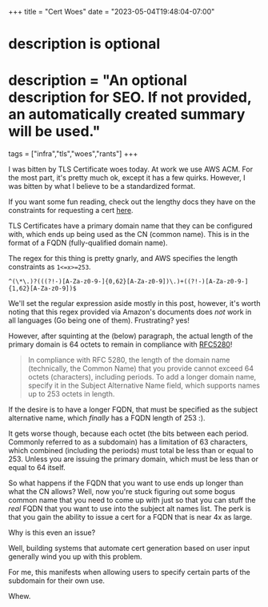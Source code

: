 +++
title = "Cert Woes"
date = "2023-05-04T19:48:04-07:00"

#
# description is optional
#
# description = "An optional description for SEO. If not provided, an automatically created summary will be used."

tags = ["infra","tls","woes","rants"]
+++

I was bitten by TLS Certificate woes today. At work we use AWS ACM. For the most part, it's pretty much ok, except it has a few quirks.
However, I was bitten by what I believe to be a standardized format.

If you want some fun reading, check out the lengthy docs they have on the constraints for requesting a cert [here](https://docs.aws.amazon.com/acm/latest/APIReference/API_RequestCertificate.html).

TLS Certificates have a primary domain name that they can be configured with, which ends up being used as the CN (common name).
This is in the format of a FQDN (fully-qualified domain name).

The regex for this thing is pretty gnarly, and AWS specifies the length constraints as `1<=x>=253`.

```
^(\*\.)?(((?!-)[A-Za-z0-9-]{0,62}[A-Za-z0-9])\.)+((?!-)[A-Za-z0-9-]{1,62}[A-Za-z0-9])$
```

We'll set the regular expression aside mostly in this post, however, it's worth noting that this regex provided via Amazon's documents does _not_ work in all languages (Go being one of them). Frustrating? yes!



However, after squinting at the (below) paragraph, the actual length of the primary domain is 64 octets to remain in compliance with [RFC5280](https://datatracker.ietf.org/doc/html/rfc5280)!


> In compliance with RFC 5280, the length of the domain name (technically, the Common Name) that you provide cannot exceed 64 octets (characters), including periods. To add a longer domain name, specify it in the Subject Alternative Name field, which supports names up to 253 octets in length.

If the desire is to have a longer FQDN, that must be specified as the subject alternative name, which _finally_ has a FQDN length of 253 :).

It gets worse though, because each octet (the bits between each period. Commonly referred to as a subdomain) has a limitation of 63 characters, which combined (including the periods) must total be less than or equal to 253. Unless you are issuing the primary domain, which must be less than or equal to 64 itself.

So what happens if the FQDN that you want to use ends up longer than what the CN allows? Well, now you're stuck figuring out some bogus common name that you need to come up with just so that you can stuff the _real_ FQDN that you want to use into the subject alt names list. The perk is that you gain the ability to issue a cert for a FQDN that is near 4x as large.

Why is this even an issue?

Well, building systems that automate cert generation based on user input generally wind you up with this problem.

For me, this manifests when allowing users to specify certain parts of the subdomain for their own use.

Whew.
